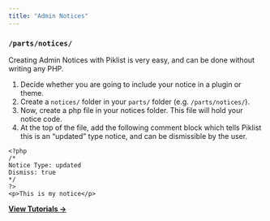 ```yaml
---
title: "Admin Notices"
---
```


### `/parts/notices/`


Creating Admin Notices with Piklist is very easy, and can be done without writing any PHP.

1. Decide whether you are going to include your notice in a plugin or theme.
1. Create a `notices/` folder in your `parts/` folder (e.g. `/parts/notices/`).
1. Now, create a php file in your notices folder. This file will hold your notice code.
1. At the top of the file, add the following comment block which tells Piklist this is an “updated” type notice, and can be dismissible by the user.

```
<?php
/*
Notice Type: updated
Dismiss: true
*/
?>
<p>This is my notice</p>
```

**[View Tutorials &rightarrow;](/tutorials/notices/)**

